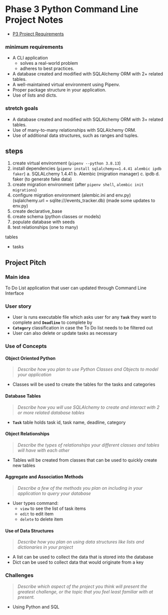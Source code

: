 # Phase 3 Python Command Line Project Notes

- [P3 Project Requirements](https://my.learn.co/courses/653/pages/phase-3-project-cli?module_item_id=95439)

### minimum requirements

- A CLI application
    - solves a real-world problem
    - adheres to best practices.
- A database created and modified with SQLAlchemy ORM with 2+ related tables.
- A well-maintained virtual environment using Pipenv.
- Proper package structure in your application.
- Use of lists and dicts.

### stretch goals

- A database created and modified with SQLAlchemy ORM with 3+ related tables.
- Use of many-to-many relationships with SQLAlchemy ORM.
- Use of additional data structures, such as ranges and tuples.



## steps
1. create virtual environment (`pipenv --python 3.8.13`)
2. install dependencies (`pipenv install sqlalchemy==1.4.41 alembic ipdb faker`)
    a. SQLALchemy 1.4.41
    b. Alembic (migration manager)
    c. ipdb
    d. faker (to generate fake data)
3. create migration environment (after `pipenv shell`, `alembic init migrations`)
4. configure migration environment (alembic.ini and env.py) (sqlalchemy.url = sqlite:///events_tracker.db) (made some updates to env.py)
5. create declarative_base
6. create schema (python classes or models)
7. populate database with seeds
8. test relationships (one to many)

tables
 - tasks


## Project Pitch

### Main idea
To Do List application that user can updated through Command Line Interface

### User story
- User is runs executable file which asks user for any **`Task`** they want to complete and **`Deadline`** to complete by
- **`Category`** classification in case the To Do list needs to be filtered out
- User can also delete or update tasks as necessary

### Use of Concepts
#### Object Oriented Python
> *Describe how you plan to use Python Classes and Objects to model your application*
- Classes will be used to create the tables for the tasks and categories

#### Database Tables
> *Describe how you will use SQLAlchemy to create and interact with 2 or more related database tables*
- **`Task`** table holds task id, task name, deadline, category

#### Object Relationships
> *Describe the types of relationships your different classes and tables will have with each other*
- Tables will be created from classes that can be used to quickly create new tables

#### Aggregate and Association Methods
> *Describe a few of the methods you plan on including in your application to query your database*
- User types command:
    - `view` to see the list of task items
    - `edit` to edit item
    - `delete` to delete item

#### Use of Data Structures
> *Describe how you plan on using data structures like lists and dictionaries in your project*
- A list can be used to collect the data that is stored into the database
- Dict can be used to collect data that would originate from a key



### Challenges
> *Describe which aspect of the project you think will present the greatest challenge, or the topic that you feel least familiar with at present.*
- Using Python and SQL

